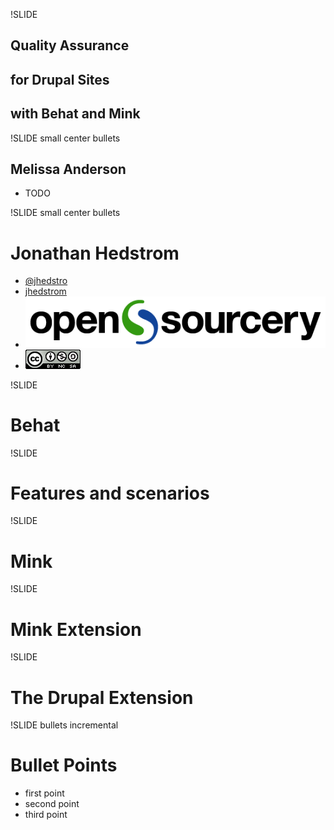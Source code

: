!SLIDE 
## Quality Assurance
## for Drupal Sites
## with Behat and Mink

!SLIDE small center bullets
## Melissa Anderson

* TODO

!SLIDE small center bullets
# Jonathan Hedstrom

* [@jhedstro](http://twitter.com/jhedstro)
* [jhedstrom](http://drupal.org/user/208732)
* ![opensourcery](opensourcery.png)
* ![cc](cc.png)

!SLIDE
# Behat

!SLIDE
# Features and scenarios

!SLIDE
# Mink

!SLIDE
# Mink Extension

!SLIDE
# The Drupal Extension





!SLIDE bullets incremental
# Bullet Points #

* first point
* second point
* third point
